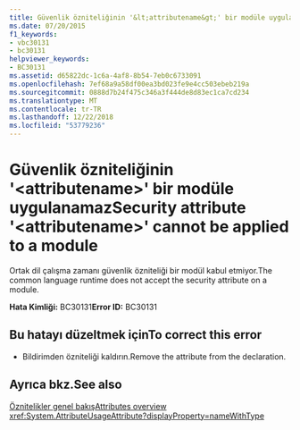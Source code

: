 ```yaml
---
title: Güvenlik özniteliğinin '&lt;attributename&gt;' bir modüle uygulanamaz
ms.date: 07/20/2015
f1_keywords:
- vbc30131
- bc30131
helpviewer_keywords:
- BC30131
ms.assetid: d65822dc-1c6a-4af8-8b54-7eb0c6733091
ms.openlocfilehash: 7ef68a9a58df00ea3bd023fe9e4cc503ebeb219a
ms.sourcegitcommit: 0888d7b24f475c346a3f444de8d83ec1ca7cd234
ms.translationtype: MT
ms.contentlocale: tr-TR
ms.lasthandoff: 12/22/2018
ms.locfileid: "53779236"
---
```

# <a name="security-attribute-ltattributenamegt-cannot-be-applied-to-a-module"></a><span data-ttu-id="a298b-102">Güvenlik özniteliğinin '&lt;attributename&gt;' bir modüle uygulanamaz</span><span class="sxs-lookup"><span data-stu-id="a298b-102">Security attribute '&lt;attributename&gt;' cannot be applied to a module</span></span>
<span data-ttu-id="a298b-103">Ortak dil çalışma zamanı güvenlik özniteliği bir modül kabul etmiyor.</span><span class="sxs-lookup"><span data-stu-id="a298b-103">The common language runtime does not accept the security attribute on a module.</span></span>

<span data-ttu-id="a298b-104">**Hata Kimliği:** BC30131</span><span class="sxs-lookup"><span data-stu-id="a298b-104">**Error ID:** BC30131</span></span>

## <a name="to-correct-this-error"></a><span data-ttu-id="a298b-105">Bu hatayı düzeltmek için</span><span class="sxs-lookup"><span data-stu-id="a298b-105">To correct this error</span></span>

- <span data-ttu-id="a298b-106">Bildirimden özniteliği kaldırın.</span><span class="sxs-lookup"><span data-stu-id="a298b-106">Remove the attribute from the declaration.</span></span>

## <a name="see-also"></a><span data-ttu-id="a298b-107">Ayrıca bkz.</span><span class="sxs-lookup"><span data-stu-id="a298b-107">See also</span></span>
 [<span data-ttu-id="a298b-108">Öznitelikler genel bakış</span><span class="sxs-lookup"><span data-stu-id="a298b-108">Attributes overview</span></span>](~/docs/visual-basic/programming-guide/concepts/attributes/index.md)  
 <xref:System.AttributeUsageAttribute?displayProperty=nameWithType>

